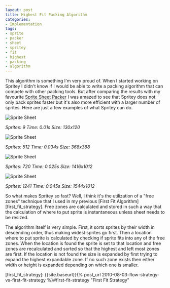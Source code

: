 ```yaml
---
layout: post
title: Highest Fit Packing Algorithm
categories:
- Implementation
tags:
- sprite
- packer
- sheet
- spritey
- fit
- highest
- packing
- algorithm
---
```


This algorithm is something I'm very proud of. When I started working on Spritey I didn't know if I would be able to write a packing algorithm that can compete with other packing tools. But after comparing the results with my favourite [Sprite Sheet Packer][sprite_packer] I was amazed to see that Spritey does not only pack sprites faster but it's also more efficient with a larger number of sprites. Here are just a few examples of what Spritey can do.

![][sprite_sheet_1]

*Sprites: 9 Time: 0.01s Size: 130x120*

![][sprite_sheet_2]

*Sprites: 512 Time: 0.034s Size: 368x368*

![][sprite_sheet_3]

*Sprites: 720 Time: 0.025s Size: 1416x1012*

![][sprite_sheet_4]

*Sprites: 1241 Time: 0.045s Size: 1544x1012*

So what makes Spritey so fast? Well, I think it's the utilization of a "free zones" technique that I used in my previous [First Fit Algorithm][first_fit_strategy]. Free zones are calculated and stored in such a way that the calculation of where to put sprite is instantaneous unless sheet needs to be resized.

The algorithm itself is very simple. First, it sorts sprites by their width in descending order, thus making widest sprites go first. Then a location where to put sprite is calculated by checking if sprite fits into any of the free zones. When the location is found the sprite is set to that location and free zones are recalculated and sorted so that the highest and left most zones are first. If the location is not found the size is expanded by first trying to expand the highest expandable zone. If no such zone exists then either width or height is expanded depending on which one is smaller.

[sprite_packer]: http://spritesheetpacker.codeplex.com  "Sprite Sheet Packer"
[sprite_sheet_1]: {{site.baseurl}}/assets/images/2011/12/sprite_sheet_1.png "Sprite Sheet"
[sprite_sheet_2]: {{site.baseurl}}/assets/images/2011/12/sprite_sheet_2.png "Sprite Sheet"
[sprite_sheet_3]: {{site.baseurl}}/assets/images/2011/12/sprite_sheet_3.png "Sprite Sheet"
[sprite_sheet_4]: {{site.baseurl}}/assets/images/2011/12/sprite_sheet_4.png "Sprite Sheet"
[first_fit_strategy]: {{site.baseurl}}{% post_url 2010-08-03-flow-strategy-vs-first-fit-strategy %}#first-fit-strategy "First Fit Strategy"
